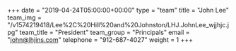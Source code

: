 +++
date = "2019-04-24T05:00:00+00:00"
type = "team"
title = "John Lee"
team_img = "/v1574219418/Lee%2C%20Hill%20and%20Johnston/LHJ.JohnLee_wjjhjc.jpg"
team_title = "President"
team_group = "Principals"
email = "john@lhjins.com"
telephone = "912-687-4027"
weight = 1
+++